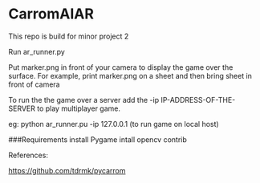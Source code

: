 # CarromAIAR
This repo is build for minor project 2 

Run ar_runner.py

Put marker.png in front of your camera to display the game over the surface. For example, print marker.png on a sheet and then bring sheet in front of camera

To run the the game over a server add the -ip IP-ADDRESS-OF-THE-SERVER to play multiplayer game.

eg: python ar_runner.pu -ip 127.0.0.1 (to run game on local host)

###Requirements 
install Pygame 
intall opencv contrib

References:

https://github.com/tdrmk/pycarrom
